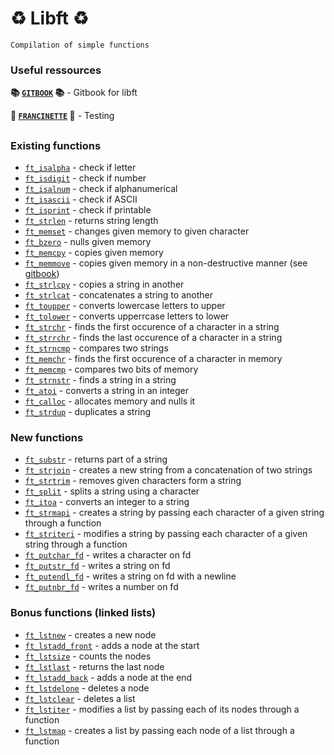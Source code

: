 # ♻️ Libft ♻️

`Compilation of simple functions`



### Useful ressources

**📚 [`GITBOOK`](https://42-cursus.gitbook.io/guide/rank-00/libft) 📚** - Gitbook for libft

**🧪 [`FRANCINETTE`](https://github.com/xicodomingues/francinette) 🧪** - Testing

## 

### Existing functions

- [`ft_isalpha`](ft_isalpha.c) - check if letter
- [`ft_isdigit`](ft_isdigit.c) - check if number
- [`ft_isalnum`](ft_isalnum.c) - check if alphanumerical
- [`ft_isascii`](ft_isascii.c) - check if ASCII
- [`ft_isprint`](ft_isprint.c) - check if printable
- [`ft_strlen`](ft_strlen.c) - returns string length
- [`ft_memset`](ft_memset.c) - changes given memory to given character
- [`ft_bzero`](ft_bzero.c) - nulls given memory
- [`ft_memcpy`](ft_memcpy.c)	- copies given memory
- [`ft_memmove`](ft_memmove.c) - copies given memory in a non-destructive manner (see [gitbook](https://42-cursus.gitbook.io/guide/rank-00/libft/libc-functions/ft_memmove))
- [`ft_strlcpy`](ft_strlcpy.c)	- copies a string in another
- [`ft_strlcat`](ft_strlcat.c) - concatenates a string to another
- [`ft_toupper`](ft_toupper.c)	- converts lowercase letters to upper
- [`ft_tolower`](ft_tolower.c) - converts upperrcase letters to lower
- [`ft_strchr`](ft_strchr.c)	- finds the first occurence of a character in a string
- [`ft_strrchr`](ft_strrchr.c)	- finds the last occurence of a character in a string
- [`ft_strncmp`](ft_strncmp.c) - compares two strings
- [`ft_memchr`](ft_memchr.c)	- finds the first occurence of a character in memory
- [`ft_memcmp`](ft_memcmp.c) - compares two bits of memory
- [`ft_strnstr`](ft_strnstr.c) - finds a string in a string
- [`ft_atoi`](ft_atoi.c) - converts a string in an integer
- [`ft_calloc`](ft_calloc.c) - allocates memory and nulls it
- [`ft_strdup`](ft_strdup.c) - duplicates a string

### New functions

- [`ft_substr`](ft_substr.c)	- returns part of a string
- [`ft_strjoin`](ft_strjoin.c)	- creates a new string from a concatenation of two strings
- [`ft_strtrim`](ft_strtrim.c)	- removes given characters form a string
- [`ft_split`](ft_split.c)	- splits a string using a character
- [`ft_itoa`](ft_itoa.c)	- converts an integer to a string
- [`ft_strmapi`](ft_strmapi.c)	- creates a string by passing each character of a given string through a function
- [`ft_striteri`](ft_striteri.c)	- modifies a string by passing each character of a given string through a function
- [`ft_putchar_fd`](ft_putchar_fd.c)	- writes a character on fd
- [`ft_putstr_fd`](ft_putstr_fd.c)	- writes a string on fd
- [`ft_putendl_fd`](ft_putendl_fd.c)	- writes a string on fd with a newline
- [`ft_putnbr_fd`](ft_putnbr_fd.c) - writes a number on fd

### Bonus functions (linked lists)

- [`ft_lstnew`](ft_lstnew.c)	- creates a new node
- [`ft_lstadd_front`](ft_lstadd_front.c)	- adds a node at the start
- [`ft_lstsize`](ft_lstsize.c)	- counts the nodes
- [`ft_lstlast`](ft_lstlast.c)	- returns the last node
- [`ft_lstadd_back`](ft_lstadd_back.c)	- adds a node at the end
- [`ft_lstdelone`](ft_lstdelone.c)	- deletes a node
- [`ft_lstclear`](ft_lstclear.c)	- deletes a list
- [`ft_lstiter`](ft_lstiter.c)	- modifies a list by passing each of its nodes through a function
- [`ft_lstmap`](ft_lstmap.c) - creates a list by passing each node of a list through a function



